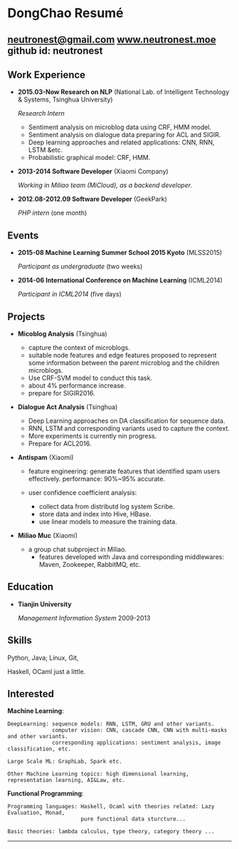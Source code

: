 DongChao Resumé
===============

neutronest@gmail.com
www.neutronest.moe
github id: neutronest
---------------------

Work Experience
---------------

*   **2015.03-Now Research on NLP** (National Lab. of Intelligent Technology & Systems, Tsinghua University)

    *Research Intern*

    -   Sentiment analysis on microblog data using CRF, HMM model.
    -   Sentiment analysis on dialogue data preparing for ACL and SIGIR.
    -   Deep learning approaches and related applications: CNN, RNN, LSTM &etc.
    -   Probabilistic graphical model: CRF, HMM.


*   **2013-2014 Software Developer** (Xiaomi Company)

    *Working in Miliao team (MiCloud), as a backend developer.*

*   **2012.08-2012.09 Software Developer** (GeekPark)

    *PHP intern* (one month)


Events
------

*   **2015-08 Machine Learning Summer School 2015 Kyoto** (MLSS2015)

    *Participant as undergraduate* (two weeks)

*   **2014-06 International Conference on Machine Learning** (ICML2014)

    *Participant in ICML2014* (five days)


Projects
--------

*   **Micoblog Analysis** (Tsinghua)

    - capture the context of microblogs.
    - suitable node features and edge features proposed to represent some information between the parent microblog and the children microblogs.
    - Use CRF-SVM model to conduct this task.
    - about 4% performance increase.
    - prepare for SIGIR2016.

*   **Dialogue Act Analysis** (Tsinghua)
    - Deep Learning approaches on DA classification for sequence data.
    - RNN, LSTM and corresponding variants used to capture the context.
    - More experiments is currently nin progress.
    - Prepare for ACL2016.

*   **Antispam** (Xiaomi)

    - feature engineering: generate features that identified spam users effectively. performance: 90%~95% accurate.

    - user confidence coefficient analysis:

        * collect data from distributd log system Scribe.
        * store data and index into Hive, HBase.
        * use linear models to measure the training data.

*   **Miliao Muc** (Xiaomi)

    - a group chat subproject in Miliao.
        * features developed with Java and corresponding middlewares: Maven, Zookeeper, RabbitMQ, etc.

Education
---------

*   **Tianjin University**

    *Management Information System* 2009-2013


Skills
---------------------------------------
Python, Java; Linux, Git,

Haskell, OCaml just a little.

Interested
----------------------------------------

**Machine Learning**:

    DeepLearning: sequence models: RNN, LSTM, GRU and other variants.
                  computer vision: CNN, cascade CNN, CNN with multi-masks and other variants.
                  corresponding applications: sentiment analysis, image classification, etc.

    Large Scale ML: GraphLab, Spark etc.

    Other Machine Learning topics: high dimensional learning, representation learning, AI&Law, etc.


**Functional Programming**:

    Programming languages: Haskell, Ocaml with theories related: Lazy Evaluation, Monad,
                           pure functional data sturcture...

    Basic theories: lambda calculus, type theory, category theory ...

----

